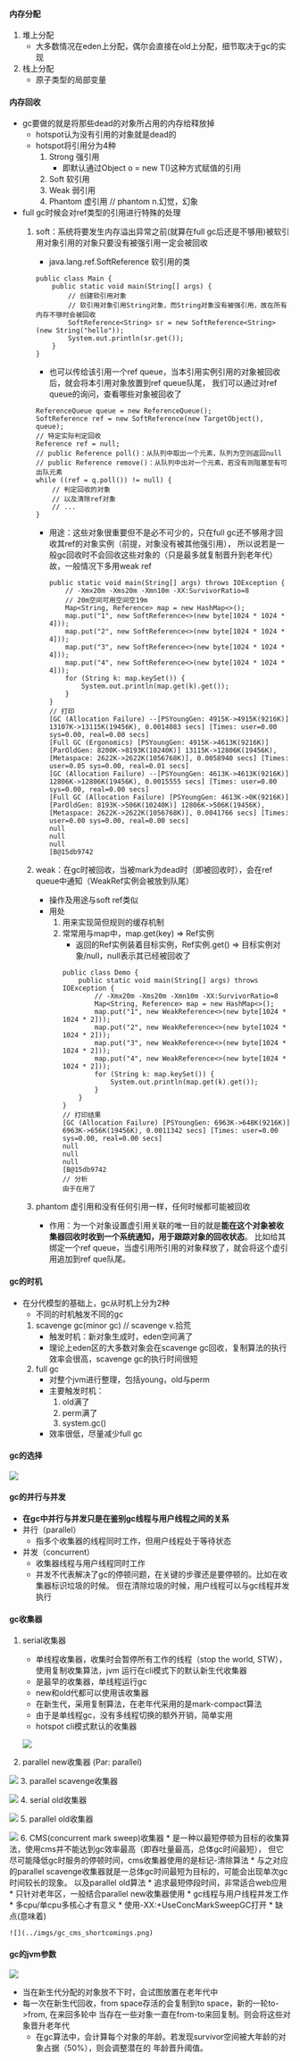 #### 内存分配
1. 堆上分配
    * 大多数情况在eden上分配，偶尔会直接在old上分配，细节取决于gc的实现
2. 栈上分配
    * 原子类型的局部变量
#### 内存回收
* gc要做的就是将那些dead的对象所占用的内存给释放掉
    * hotspot认为没有引用的对象就是dead的
    * hotspot将引用分为4种
        1. Strong 强引用
            * 即默认通过Object o = new T()这种方式赋值的引用
        2. Soft 软引用
        3. Weak 弱引用
        4. Phantom 虚引用  // phantom n.幻觉，幻象
* full gc时候会对ref类型的引用进行特殊的处理
    1. soft：系统将要发生内存溢出异常之前(就算在full gc后还是不够用)被软引用对象引用的对象只要没有被强引用一定会被回收
        * java.lang.ref.SoftReference 软引用的类
        ```
        public class Main {
            public static void main(String[] args) {
                // 创建软引用对象 
                // 软引用对象引用String对象，而String对象没有被强引用，故在所有内存不够时会被回收
                SoftReference<String> sr = new SoftReference<String>(new String("hello"));
                System.out.println(sr.get());
            }
        }
        ```
        * 也可以传给该引用一个ref queue，当本引用实例引用的对象被回收后，就会将本引用对象放置到ref queue队尾，
            我们可以通过对ref queue的询问，查看哪些对象被回收了
        ```
        ReferenceQueue queue = new ReferenceQueue();
        SoftReference ref = new SoftReference(new TargetObject(), queue);
        // 特定实际判定回收
        Reference ref = null;
        // public Reference poll()：从队列中取出一个元素，队列为空则返回null
        // public Reference remove()：从队列中出对一个元素，若没有则阻塞至有可出队元素
        while ((ref = q.poll()) != null) {
            // 判定回收的对象
            // 以及清除ref对象
            // ...
        } 
        ```
        * 用途：这些对象很重要但不是必不可少的，只在full gc还不够用才回收其ref的对象实例（前提，对象没有被其他强引用），
            所以说若是一般gc回收时不会回收这些对象的（只是最多就复制晋升到老年代）
            故，一般情况下多用weak ref
            ```
            public static void main(String[] args) throws IOException {
                // -Xmx20m -Xms20m -Xmn10m -XX:SurvivorRatio=8
                // 20m空间可用空间空19m
                Map<String, Reference> map = new HashMap<>();
                map.put("1", new SoftReference<>(new byte[1024 * 1024 * 4]));
                map.put("2", new SoftReference<>(new byte[1024 * 1024 * 4]));
                map.put("3", new SoftReference<>(new byte[1024 * 1024 * 4]));
                map.put("4", new SoftReference<>(new byte[1024 * 1024 * 4]));
                for (String k: map.keySet()) {
                    System.out.println(map.get(k).get());
                }
            }
            // 打印
            [GC (Allocation Failure) --[PSYoungGen: 4915K->4915K(9216K)] 13107K->13115K(19456K), 0.0014083 secs] [Times: user=0.00 sys=0.00, real=0.00 secs] 
            [Full GC (Ergonomics) [PSYoungGen: 4915K->4613K(9216K)] [ParOldGen: 8200K->8193K(10240K)] 13115K->12806K(19456K), [Metaspace: 2622K->2622K(1056768K)], 0.0058940 secs] [Times: user=0.05 sys=0.00, real=0.01 secs] 
            [GC (Allocation Failure) --[PSYoungGen: 4613K->4613K(9216K)] 12806K->12806K(19456K), 0.0015555 secs] [Times: user=0.00 sys=0.00, real=0.00 secs] 
            [Full GC (Allocation Failure) [PSYoungGen: 4613K->0K(9216K)] [ParOldGen: 8193K->506K(10240K)] 12806K->506K(19456K), [Metaspace: 2622K->2622K(1056768K)], 0.0041766 secs] [Times: user=0.00 sys=0.00, real=0.00 secs] 
            null
            null
            null
            [B@15db9742
            ```
        
    2. weak：在gc时被回收，当被mark为dead时（即被回收时），会在ref queue中通知（WeakRef实例会被放到队尾）
        * 操作及用途与soft ref类似
        * 用处
            1. 用来实现简但规则的缓存机制
            2. 常常用与map中，map.get(key) => Ref实例
                * 返回的Ref实例装着目标实例，Ref实例.get() => 目标实例对象/null，null表示其已经被回收了
                ```
                public class Demo {
                    public static void main(String[] args) throws IOException {
                        // -Xmx20m -Xms20m -Xmn10m -XX:SurvivorRatio=8
                        Map<String, Reference> map = new HashMap<>();
                        map.put("1", new WeakReference<>(new byte[1024 * 1024 * 2]));
                        map.put("2", new WeakReference<>(new byte[1024 * 1024 * 2]));
                        map.put("3", new WeakReference<>(new byte[1024 * 1024 * 2]));
                        map.put("4", new WeakReference<>(new byte[1024 * 1024 * 2]));
                        for (String k: map.keySet()) {
                            System.out.println(map.get(k).get());
                        }
                    }
                }
                // 打印结果
                [GC (Allocation Failure) [PSYoungGen: 6963K->648K(9216K)] 6963K->656K(19456K), 0.0011342 secs] [Times: user=0.00 sys=0.00, real=0.00 secs] 
                null
                null
                null
                [B@15db9742
                // 分析
                由于在用了
                ```
    3. phantom 虚引用和没有任何引用一样，任何时候都可能被回收
        * 作用：为一个对象设置虚引用关联的唯一目的就是**能在这个对象被收集器回收时收到一个系统通知，用于跟踪对象的回收状态**。
            比如给其绑定一个ref queue，当虚引用所引用的对象释放了，就会将这个虚引用追加到ref que队尾。
        
#### gc的时机
* 在分代模型的基础上，gc从时机上分为2种
    * 不同的时机触发不同的gc
    1. scavenge gc(minor gc) // scavenge v.拾荒
        * 触发时机：新对象生成时，eden空间满了
        * 理论上eden区的大多数对象会在scavenge gc回收，复制算法的执行效率会很高，scavenge gc的执行时间很短
    2. full gc
        * 对整个jvm进行整理，包括young，old与perm
        * 主要触发时机：
            1. old满了
            2. perm满了
            3. system.gc()
        * 效率很低，尽量减少full gc
#### gc的选择

![](../imgs/gc_select.png)
#### gc的并行与并发
* **在gc中并行与并发只是在鉴别gc线程与用户线程之间的关系**
* 并行（parallel）
    * 指多个收集器的线程同时工作，但用户线程处于等待状态
* 并发（concurrent）
    * 收集器线程与用户线程同时工作
    * 并发不代表解决了gc的停顿问题，在关键的步骤还是要停顿的。比如在收集器标识垃圾的时候。
        但在清除垃圾的时候，用户线程可以与gc线程并发执行
#### gc收集器
1. serial收集器
    * 单线程收集器，收集时会暂停所有工作的线程（stop the world, STW），使用复制收集算法，jvm
        运行在cli模式下的默认新生代收集器
    * 是最早的收集器，单线程运行gc
    * new和old代都可以使用该收集器
    * 在新生代，采用复制算法，在老年代采用的是mark-compact算法
    * 由于是单线程gc，没有多线程切换的额外开销，简单实用
    * hotspot cli模式默认的收集器
    
    ![](../imgs/gc_serial-gc.png)
2. parallel new收集器 (Par: parallel)

![](../imgs/gc_par-new-gc.png)
3. parallel scavenge收集器

![](../imgs/gc_par-scavenge-gc.png)
4. serial old收集器

![](../imgs/gc_serial-old-gc.png)
5. parallel old收集器

![](../imgs/gc_par-old-gc.png)
6. CMS(concurrent mark sweep)收集器
    * 是一种以最短停顿为目标的收集算法，使用cms并不能达到gc效率最高（即吞吐量最高，总体gc时间最短），
        但它尽可能降低gc时服务的停顿时间，cms收集器使用的是标记-清除算法
    * 与之对应的parallel scavenge收集器就是一总体gc时间最短为目标的，可能会出现单次gc时间较长的现象。
        以及parallel old算法
    * 追求最短停段时间，非常适合web应用
    * 只针对老年区，一般结合parallel new收集器使用
    * gc线程与用户线程并发工作
    * 多cpu/单cpu多核心才有意义
    * 使用-XX:+UseConcMarkSweepGC打开
    * 缺点(意味着)
    
    ![](../imgs/gc_cms_shortcomings.png)
#### gc的jvm参数

![](../imgs/gc_jvm_params.png)
* 当在新生代分配的对象放不下时，会试图放置在老年代中
* 每一次在新生代回收，from space存活的会复制到to space，新的一轮to->from, 在来回多轮中
    当存在一些对象一直在from-to来回复制。则会将这些对象晋升老年代
    * 在gc算法中，会计算每个对象的年龄。若发现survivor空间被大年龄的对象占据（50%），则会调整潜在的
        年龄晋升阈值。
